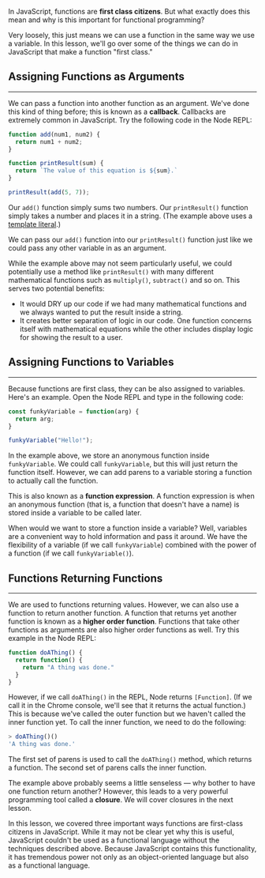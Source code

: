 In JavaScript, functions are **first class citizens**. But what exactly does this mean and why is this important for functional programming?

Very loosely, this just means we can use a function in the same way we use a variable. In this lesson, we'll go over some of the things we can do in JavaScript that make a function "first class."

## Assigning Functions as Arguments
---

We can pass a function into another function as an argument. We've done this kind of thing before; this is known as a **callback**. Callbacks are extremely common in JavaScript. Try the following code in the Node REPL:

```js
function add(num1, num2) {
  return num1 + num2;
}

function printResult(sum) {
  return `The value of this equation is ${sum}.`
}

printResult(add(5, 7));
```

Our `add()` function simply sums two numbers. Our `printResult()` function simply takes a number and places it in a string. (The example above uses a [template literal](/intermediate-javascript/test-driven-development/es6-template-literals).)

We can pass our `add()` function into our `printResult()` function just like we could pass any other variable in as an argument.

While the example above may not seem particularly useful, we could potentially use a method like `printResult()` with many different mathematical functions such as `multiply()`, `subtract()` and so on. This serves two potential benefits:

* It would DRY up our code if we had many mathematical functions and we always wanted to put the result inside a string.
* It creates better separation of logic in our code. One function concerns itself with mathematical equations while the other includes display logic for showing the result to a user.

## Assigning Functions to Variables
---

Because functions are first class, they can be also assigned to variables. Here's an example. Open the Node REPL and type in the following code:

```js
const funkyVariable = function(arg) {
  return arg;
}

funkyVariable("Hello!");
```

In the example above, we store an anonymous function inside `funkyVariable`. We could call `funkyVariable`, but this will just return the function itself. However, we can add parens to a variable storing a function to actually call the function.

This is also known as a **function expression**. A function expression is when an anonymous function (that is, a function that doesn't have a name) is stored inside a variable to be called later.

When would we want to store a function inside a variable? Well, variables are a convenient way to hold information and pass it around. We have the flexibility of a variable (if we call `funkyVariable`) combined with the power of a function (if we call `funkyVariable()`).

## Functions Returning Functions
---

We are used to functions returning values. However, we can also use a function to return another function. A function that returns yet another function is known as a **higher order function**. Functions that take other functions as arguments are also higher order functions as well. Try this example in the Node REPL:

```js
function doAThing() {
  return function() {
    return "A thing was done."
  }
}
```

However, if we call `doAThing()` in the REPL, Node returns `[Function]`. (If we call it in the Chrome console, we'll see that it returns the actual function.) This is because we've called the outer function but we haven't called the inner function yet. To call the inner function, we need to do the following:

```js
> doAThing()()
'A thing was done.'
```

The first set of parens is used to call the `doAThing()` method, which returns a function. The second set of parens calls the inner function.

The example above probably seems a little senseless — why bother to have one function return another? However, this leads to a very powerful programming tool called a **closure**. We will cover closures in the next lesson.

In this lesson, we covered three important ways functions are first-class citizens in JavaScript. While it may not be clear yet why this is useful, JavaScript couldn't be used as a functional language without the techniques described above. Because JavaScript contains this functionality, it has tremendous power not only as an object-oriented language but also as a functional language.

